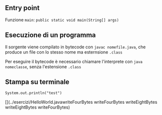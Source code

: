 ## Entry point
Funzione `main`: `public static void main(String[] args)`

## Esecuzione di un programma
Il sorgente viene compilato in bytecode con `javac nomefile.java`, che produce un file con lo stesso nome ma esternsione `.class`

Per eseguire il bytecode è necessario chiamare l'interprete con `java nomeclasse`, senza l'estensione `.class`

## Stampa su terminale
`System.out.println("test")`

[](../esercizi/HelloWorld.javawriteFourBytes
writeFourBytes
writeEightBytes
writeEightBytes
writeFourBytes)
